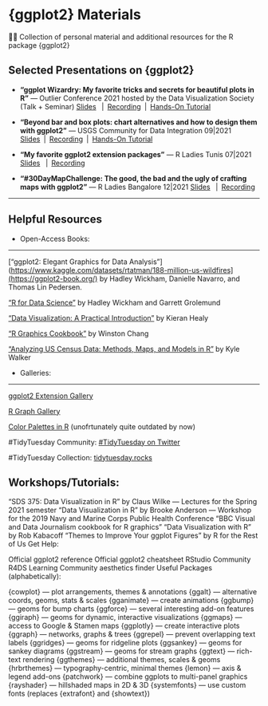 # {ggplot2} Materials
👨‍🏫 Collection of personal material and additional resources for the R package {ggplot2}
  
  

Selected Presentations on {ggplot2}
-----------------------------------
- **“ggplot Wizardry: My favorite tricks and secrets for beautiful plots in R”** — Outlier Conference 2021 hosted by the Data Visualization Society (Talk + Seminar)
[Slides](https://www.cedricscherer.com/slides/OutlierConf2021_ggplot-wizardry.pdf)  | [Recording](https://youtu.be/7UjA_5gNvdw) | [Hands-On Tutorial](https://z3tt.github.io/OutlierConf2021/)

- **“Beyond bar and box plots: chart alternatives and how to design them with ggplot2”** — USGS Community for Data Integration 09|2021
[Slides](https://www.cedricscherer.com/slides/USGS-2021-beyond-bar-and-box-plots.pdf) | [Recording](https://www.youtube.com/watch?v=WBA04fjTVU0) | [Hands-On Tutorial](https://z3tt.github.io/beyond-bar-and-box-plots)

- **“My favorite ggplot2 extension packages”** — R Ladies Tunis 07|2021
[Slides](https://www.cedricscherer.com/slides/RLadiesTunis-2021-favorite-ggplot-extensions.pdf)  | [Recording](https://youtu.be/8ikFe82Mb1I)

- **“#30DayMapChallenge: The good, the bad and the ugly of crafting maps with ggplot2”** — R Ladies Bangalore 12|2021
[Slides](https://www.cedricscherer.com/slides/RladiesBangalore_30DayMapChallenge.pdf)  | [Recording](https://drive.google.com/file/d/1RU37oUE_7BHCkKzASC-I9R2-SMIjKAKT/view?usp=sharing)

-------------------------

Helpful Resources
-----------------

- Open-Access Books:
-------------------

[“ggplot2: Elegant Graphics for Data Analysis”](https://www.kaggle.com/datasets/rtatman/188-million-us-wildfires](https://ggplot2-book.org/) by Hadley Wickham, Danielle Navarro, and Thomas Lin Pedersen.

[“R for Data Science”](https://r4ds.had.co.nz/) by Hadley Wickham and Garrett Grolemund

[“Data Visualization: A Practical Introduction”](https://socviz.co/) by Kieran Healy

[“R Graphics Cookbook”](https://r-graphics.org/) by Winston Chang

[“Analyzing US Census Data: Methods, Maps, and Models in R”](https://walker-data.com/census-r/) by Kyle Walker



- Galleries:
------------

[ggplot2 Extension Gallery](https://exts.ggplot2.tidyverse.org/gallery/)

[R Graph Gallery](https://www.r-graph-gallery.com/)

[Color Palettes in R](https://github.com/EmilHvitfeldt/r-color-palettes/) (unofrtunately quite outdated by now)

#TidyTuesday Community: [#TidyTuesday on Twitter](https://twitter.com/hashtag/tidytuesday?lang=en)

#TidyTuesday Collection: [tidytuesday.rocks](http://tidytuesday.rocks/)


Workshops/Tutorials:
--------------------
“SDS 375: Data Visualization in R” by Claus Wilke — Lectures for the Spring 2021 semester
“Data Visualization in R” by Brooke Anderson — Workshop for the 2019 Navy and Marine Corps Public Health Conference
“BBC Visual and Data Journalism cookbook for R graphics”
“Data Visualization with R” by Rob Kabacoff
“Themes to Improve Your ggplot Figures” by R for the Rest of Us
Get Help:

Official ggplot2 reference
Official ggplot2 cheatsheet
RStudio Community
R4DS Learning Community
aesthetics finder
Useful Packages (alphabetically):

{cowplot} — plot arrangements, themes & annotations
{ggalt} — alternative coords, geoms, stats & scales
{gganimate} — create animations
{ggbump} — geoms for bump charts
{ggforce} — several interesting add-on features
{ggiraph} — geoms for dynamic, interactive visualizations
{ggmaps} — access to Google & Stamen maps
{ggplotly} — create interactive plots
{ggraph} — networks, graphs & trees
{ggrepel} — prevent overlapping text labels
{ggridges} — geoms for ridgeline plots
{ggsankey} — geoms for sankey diagrams
{ggstream} — geoms for stream graphs
{ggtext} — rich-text rendering
{ggthemes} — additional themes, scales & geoms
{hrbrthemes} — typography-centric, minimal themes
{lemon} — axis & legend add-ons
{patchwork} — combine ggplots to multi-panel graphics
{rayshader} — hillshaded maps in 2D & 3D
{systemfonts} — use custom fonts (replaces {extrafont} and {showtext})
